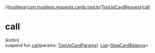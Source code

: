 //[trustless](../../../index.md)/[com.trustless.requests.cards.topUp](../index.md)/[TopUpCardRequest](index.md)/[call](call.md)

# call

[kotlin]\
suspend fun [call](call.md)(params: [TopUpCardParams](../-top-up-card-params/index.md)): [List](https://kotlinlang.org/api/latest/jvm/stdlib/kotlin.collections/-list/index.html)&lt;[StaqCardBalance](../../com.trustless.requests.cards/-staq-card-balance/index.md)&gt;
